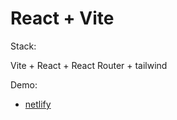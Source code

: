 # React + Vite
Stack:

Vite + React + React Router + tailwind

Demo:

- [netlify](https://fsd15-fe-int2.netlify.app/)
